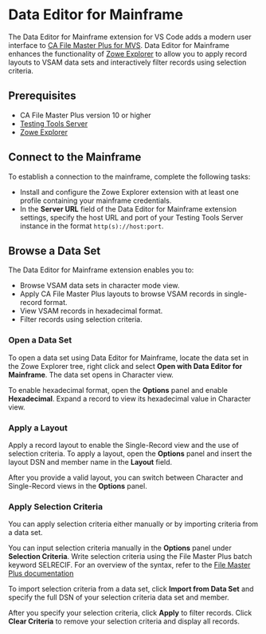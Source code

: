 # Data Editor for Mainframe
The Data Editor for Mainframe extension for VS Code adds a modern user interface to [CA File Master Plus for MVS](https://www.broadcom.com/products/mainframe/testing-and-quality/file-master-plus). Data Editor for Mainframe enhances the functionality of [Zowe Explorer](https://marketplace.visualstudio.com/items?itemName=Zowe.vscode-extension-for-zowe) to allow you to apply record layouts to VSAM data sets and interactively filter records using selection criteria. 

## Prerequisites
- CA File Master Plus version 10 or higher
- [Testing Tools Server](https://techdocs.broadcom.com/us/en/ca-mainframe-software/devops/ca-filemaster-plus/12-0/installing/install-testing-tools-server-and-rest-api.html)
- [Zowe Explorer](https://marketplace.visualstudio.com/items?itemName=Zowe.vscode-extension-for-zowe)

## Connect to the Mainframe
To establish a connection to the mainframe, complete the following tasks:
- Install and configure the Zowe Explorer extension with at least one profile containing your mainframe credentials.
- In the **Server URL** field of the Data Editor for Mainframe extension settings, specify the host URL and port of your Testing Tools Server instance in the format `http(s)://host:port`.

## Browse a Data Set
The Data Editor for Mainframe extension enables you to:
- Browse VSAM data sets in character mode view.
- Apply CA File Master Plus layouts to browse VSAM records in single-record format.
- View VSAM records in hexadecimal format.
- Filter records using selection criteria.

### Open a Data Set
To open a data set using Data Editor for Mainframe, locate the data set in the Zowe Explorer tree, right click and select **Open with Data Editor for Mainframe**. The data set opens in Character view.

To enable hexadecimal format, open the **Options** panel and enable **Hexadecimal**. Expand a record to view its hexadecimal value in Character view.

### Apply a Layout
Apply a record layout to enable the Single-Record view and the use of selection criteria. To apply a layout, open the **Options** panel and insert the layout DSN and member name in the **Layout** field.

After you provide a valid layout, you can switch between Character and Single-Record views in the **Options** panel.

### Apply Selection Criteria

You can apply selection criteria either manually or by importing criteria from a data set.

You can input selection criteria manually in the **Options** panel under **Selection Criteria**. Write selection criteria using the File Master Plus batch keyword SELRECIF. For an overview of the syntax, refer to the [File Master Plus documentation](https://techdocs.broadcom.com/us/en/ca-mainframe-software/devops/ca-filemaster-plus/12-0/using-batch/batch-reference-for-ca-file-master-plus/keywords/keyword-descriptions.html#concept.dita_de213555aa271bc5db6b08bc7a3ffe71e3bb4084_SELRECIFANDOR)

To import selection criteria from a data set, click **Import from Data Set** and specify the full DSN of your selection criteria data set and member.

After you specify your selection criteria, click **Apply** to filter records. Click **Clear Criteria** to remove your selection criteria and display all records.
